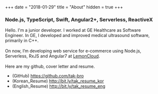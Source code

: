 +++
date = "2018-01-29"
title = "About"
hidden = true
+++

### Node.js, TypeScript, Swift, Angular2+, Serverless, ReactiveX 

Hello. I'm a junior developer. I worked at GE Healthcare as Software Engineer. In GE, I developed and improved medical ultrasound software, primarily in C++.
<br>
<br>
On now, I’m developing web service for e-commerce using Node.js, Serverless, RxJS and Angular7 at <a href="http://www.lemoncloud.io/" target="_blank">LemonCloud</a>.
<br>
<br>
Here are my github, cover letter and resume.

- (GitHub) https://github.com/tak-bro
- (Korean_Resume) http://bit.ly/tak_resume_kor
- (English_Resume) http://bit.ly/tak_resume_eng
